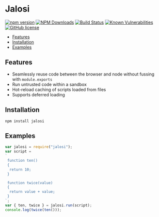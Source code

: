 # Jalosi 

[![npm version](https://badge.fury.io/js/jalosi.png)](https://badge.fury.io/js/jalosi)
[![NPM Downloads](https://img.shields.io/npm/dm/jalosi)](https://www.npmjs.com/package/jalosi)
[![Build Status](https://travis-ci.com/gardhr/jalosi.png?branch=master)](https://travis-ci.com/gardhr/jalosi)
[![Known Vulnerabilities](https://snyk.io/test/github/gardhr/jalosi/badge.svg?targetFile=package.json)](https://snyk.io/test/github/gardhr/jalosi?targetFile=package.json)
[![GitHub license](https://img.shields.io/badge/license-MIT-blue.svg)](https://github.com/gardhr/jalosi/blob/master/LICENSE)

- [Features](#features)
- [Installation](#installation)
- [Examples](#examples)

## Features
- Seamlessly reuse code between the browser and node without fussing with `module.exports`
- Run untrusted code within a sandbox
- Hot-reload caching of scripts loaded from files
- Supports deferred loading

## Installation
```
npm install jalosi
```

## Examples
```js
var jalosi = require("jalosi");
var script = 
`
 function ten()
 { 
  return 10; 
 }

 function twice(value)
 { 
  return value + value;
 }
`;
var { ten, twice } = jalosi.run(script);
console.log(twice(ten()));

```

